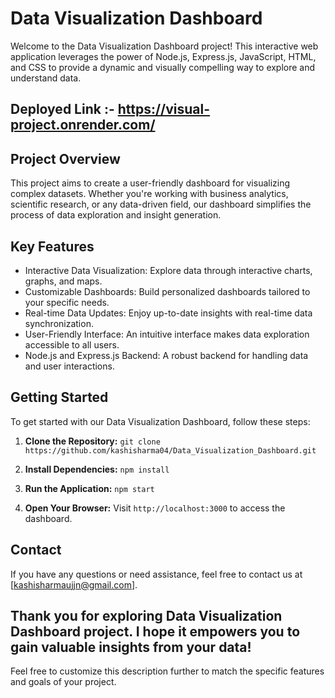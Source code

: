 # Data Visualization Dashboard
Welcome to the Data Visualization Dashboard project! This interactive web application leverages the power of Node.js, Express.js, JavaScript, HTML, and CSS to provide a dynamic and visually compelling way to explore and understand data.
## Deployed Link :- https://visual-project.onrender.com/
## Project Overview
This project aims to create a user-friendly dashboard for visualizing complex datasets. Whether you're working with business analytics, scientific research, or any data-driven field, our dashboard simplifies the process of data exploration and insight generation.

## Key Features
- Interactive Data Visualization: Explore data through interactive charts, graphs, and maps.
- Customizable Dashboards: Build personalized dashboards tailored to your specific needs.
- Real-time Data Updates: Enjoy up-to-date insights with real-time data synchronization.
- User-Friendly Interface: An intuitive interface makes data exploration accessible to all users.
- Node.js and Express.js Backend: A robust backend for handling data and user interactions.

## Getting Started
To get started with our Data Visualization Dashboard, follow these steps:

1. **Clone the Repository:** `git clone https://github.com/kashisharma04/Data_Visualization_Dashboard.git`

2. **Install Dependencies:** `npm install`

3. **Run the Application:** `npm start`

4. **Open Your Browser:** Visit `http://localhost:3000` to access the dashboard.
## Contact
If you have any questions or need assistance, feel free to contact us at [kashisharmaujjn@gmail.com].

Thank you for exploring Data Visualization Dashboard project. I hope it empowers you to gain valuable insights from your data!
---
Feel free to customize this description further to match the specific features and goals of your project.
